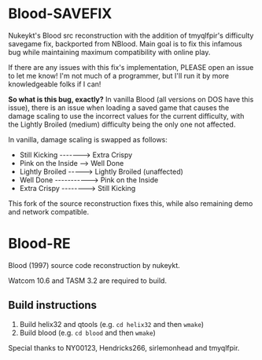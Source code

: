 # Blood-SAVEFIX
Nukeykt's Blood src reconstruction with the addition of tmyqlfpir's difficulty savegame fix, backported from NBlood. 
Main goal is to fix this infamous bug while maintaining maximum compatibility with online play.

If there are any issues with this fix's implementation, PLEASE open an issue to let me know! I'm not
much of a programmer, but I'll run it by more knowledgeable folks if I can!

**So what is this bug, exactly?**
In vanilla Blood (all versions on DOS have this issue), there is an issue when loading a saved game that causes
the damage scaling to use the incorrect values for the current difficulty, with the Lightly Broiled (medium)
difficulty being the only one not affected.

In vanilla, damage scaling is swapped as follows:
 - Still Kicking -------> Extra Crispy
 - Pink on the Inside --> Well Done
 - Lightly Broiled -----> Lightly Broiled (unaffected)
 - Well Done -----------> Pink on the Inside
 - Extra Crispy --------> Still Kicking

This fork of the source reconstruction fixes this, while also remaining demo and network compatible.

# Blood-RE
Blood (1997) source code reconstruction by nukeykt.

Watcom 10.6 and TASM 3.2 are required to build.

## Build instructions
1) Build helix32 and qtools (e.g. `cd helix32` and then `wmake`)
2) Build blood (e.g. `cd blood` and then `wmake`)

Special thanks to NY00123, Hendricks266, sirlemonhead and tmyqlfpir.
